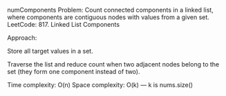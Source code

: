 numComponents
Problem: Count connected components in a linked list, where components are contiguous nodes with values from a given set.
LeetCode: 817. Linked List Components

Approach:

Store all target values in a set.

Traverse the list and reduce count when two adjacent nodes belong to the set (they form one component instead of two).

Time complexity: O(n)
Space complexity: O(k) — k is nums.size()

